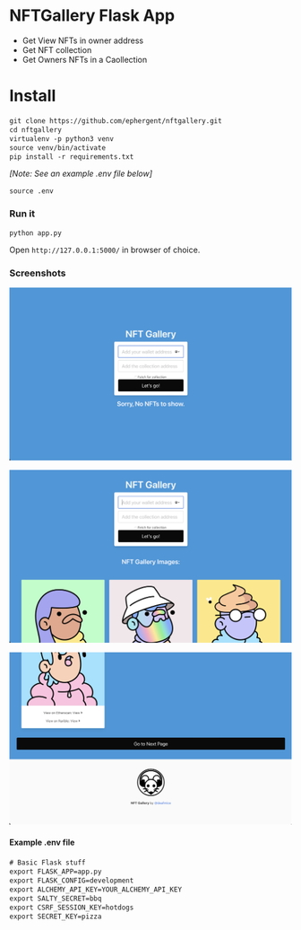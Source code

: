 # NFTGallery Flask App

 - Get View NFTs in owner address
 - Get NFT collection
 - Get Owners NFTs in a Caollection

# Install

    git clone https://github.com/ephergent/nftgallery.git
    cd nftgallery
    virtualenv -p python3 venv
    source venv/bin/activate
    pip install -r requirements.txt

*[Note: See an example .env file below]*

    source .env

### Run it

    python app.py


Open `http://127.0.0.1:5000/` in browser of choice.

### Screenshots

![Screenshot1](Screenshot1.png)


![Screenshot1](Screenshot2.png)


![Screenshot1](Screenshot3.png)



#### Example .env file

    # Basic Flask stuff
    export FLASK_APP=app.py
    export FLASK_CONFIG=development
    export ALCHEMY_API_KEY=YOUR_ALCHEMY_API_KEY
    export SALTY_SECRET=bbq
    export CSRF_SESSION_KEY=hotdogs
    export SECRET_KEY=pizza
